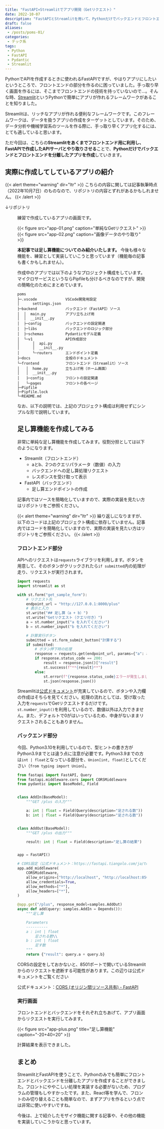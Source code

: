 ```yaml
---
title: "FastAPI×Streamlitでアプリ開発（Getリクエスト）"
date: 2022-10-07
description: "FastAPIとStreamlitを用いて、Pythonだけでバックエンドとフロントエンドの両方を作ります。"
draft: false
aliases:
 - /posts/poms-01/
categories:
 - テック系
tags:
 - Python
 - FastAPI
 - Pydantic
 - Streamlit
---
```


PythonでAPIを作成するときに使われるFastAPIですが、やはりアプリにしたいというところで、フロントエンドの部分を作るのに困っていました。手っ取り早く画面を作るには、そこまでフロントエンドの技術を持っていないので...。そんな時、[Streamlit](https://streamlit.io/)というPythonで簡単にアプリが作れるフレームワークがあることを知りました。

Streamlitは、リッチなアプリが作れる便利なフレームワークです。このフレームワークは、データを扱うアプリの作成をターゲットとしています。そのため、データ分析や機械学習系のツールを作る際に、手っ取り早くアプリ化するには、とても適していると思います。

ただ今回は、こちらの**Streamlitをあくまでフロントエンド用に利用し、FastAPIで作成したAPIサーバとやり取りさせる**ことで、**Pythonだけでバックエンドとフロントエンドを分離したアプリを作成**していきます。

## 実際に作成してしているアプリの紹介

{{< alert theme="warning" dir="ltr" >}}
こちらの内容に関しては記事執筆時点（2022年10月7日）のものなので、リポジトリの内容とずれがあるかもしれません。
{{< /alert >}}

↓リポジトリ

<a href="https://github.com/rakuichi4817/poms"><figure src="https://gh-card.dev/repos/rakuichi4817/poms.svg?fullname="></a>

練習で作成しているアプリの画面です。

{{< figure src="app-01.png" caption="単純なGetリクエスト" >}}
{{< figure src="app-02.png" caption="画像データのやり取り" >}}

**本記事では足し算機能についてのみ紹介いたします。** 今後も様々な機能を、練習として実装していこうと思っています（機能毎の記事も書くかもしれません）。

作成中のアプリでは以下のようなプロジェクト構成をしています。マイクロサービスというならPipfileも分けるべきなのですが、開発の簡略化のためにまとめています。

```text
poms
├─.vscode             VSCode開発用設定
│      settings.json
├─backend             バックエンド（FastAPI）ソース
│  │  main.py         アプリ立ち上げ用
│  │  __init__.py
│  ├─config           バックエンドの設定関連
│  ├─libs             バックエンドのロジック部分
│  ├─schemas          Pydanticモデル定義
│  └─v1               API作成部分
│      │  api.py
│      │  __init__.py
│      └─routers      エンドポイント定義
├─docs                全般のドキュメント
└─frontend            フロントエンド（Streamlit）ソース
│   │  home.py        立ち上げ用（ホーム画面）
│   │  __init__.py 
│   ├─config          フロントの設定関連
│   └─pages           フロントの各ページ
├─Pipfile
├─Pipfile.lock
└─README.md
```

なお、以下の説明では、上記のプロジェクト構成は利用せずにシンプルな形で説明しています。

## 足し算機能を作成してみる

非常に単純な足し算機能を作成してみます。役割分担としては以下のようになります。

- Streamlit（フロントエンド）
  - aとb、2つのクエリパラメータ（数値）の入力
  - バックエンドへの足し算処理リクエスト
  - レスポンスを受け取って表示
- FastAPI（バックエンド）
  - 足し算エンドポイントの作成

記事内ではソースを簡略化していますので、実際の実装を見たい方はリポジトリをご参照ください。

{{< alert theme="warning" dir="ltr" >}}
繰り返しになりますが、以下のコードは上記のプロジェクト構成に依存していません。記事内ではコードを簡略化していますので、実際の実装を見たい方はリポジトリをご参照ください。
{{< /alert >}}

### フロントエンド部分

APIへのリクエストは`requests`ライブラリを利用します。ボタンを用意して、そのボタンがクリックされたら`if submitted`内の処理が走り、リクエストが実行されます。

```home.py
import requests
import streamlit as st

with st.form("get_sample_form"):
    # リクエスト先
    endpoint_url = "http://127.0.0.1:8000/plus"
    # 表示と入力
    st.write("## 足し算（a + b）")
    st.write("Getリクエスト（クエリ付き）")
    a = st.number_input("a を入れてください")
    b = st.number_input("b を入れてください")

    # 計算実行ボタン
    submitted = st.form_submit_button("計算する")
    if submitted:
        # ボタン押下時の処理
        response = requests.get(endpoint_url, params={"a": a, "b": b})
        if response.status_code == 200:
            result = response.json()["result"]
            st.success(f"**{result}**")
        else:
            st.error(f"{response.status_code}エラーが発生しました。詳細は以下を参照ください")
            st.json(response.json())
```

Streamlitは[公式ドキュメント](https://docs.streamlit.io/)が充実しているので、ボタンや入力欄の作成はそちらを見てください。処理の流れとしては、受け取った入力を`requests`でGetリクエストするだけです。`st.number_input()`を利用しているので、数値以外は入力できません。また、デフォルトで0がはいっているため、中身がないままリクエストされることもありません。

### バックエンド部分

今回、Python3.10を利用しているので、型ヒントの書き方がPython3.9までとは違う点に注意が必要です。Python3.9までの方は`int | float`となっている部分を、`Union[int, float]`としてください（`from typing import Union`）。

```main.py
from fastapi import FastAPI, Query
from fastapi.middleware.cors import CORSMiddleware
from pydantic import BaseModel, Field


class AddIn(BaseModel):
    """GET /plus の入力"""

    a: int | float = Field(Query(description="足される数"))
    b: int | float = Field(Query(description="足される数"))


class AddOut(BaseModel):
    """GET /plus の出力"""

    result: int | float = Field(description="足し算の結果")


app = FastAPI()

# CORS設定（公式ドキュメント：https://fastapi.tiangolo.com/ja/tutorial/cors/）
app.add_middleware(
    CORSMiddleware,
    allow_origins=["http://localhost", "http://localhost:8501"],
    allow_credentials=True,
    allow_methods=["*"],
    allow_headers=["*"],
)

@app.get("/plus", response_model=samples.AddOut)
async def add(query: samples.AddIn = Depends()):
    """足し算

    Parameters
    ----------
    a : int | float
        足される数\\
    b : int | float
        足す数
    """
    return {"result": query.a + query.b}
```

CORSの設定をしておかないと、8501ポートで開いているStreamlitからのリクエストを遮断する可能性があります。この辺りは公式ドキュメントをご覧ください

公式ドキュメント：[CORS (オリジン間リソース共有) - FastAPI](https://fastapi.tiangolo.com/ja/tutorial/cors/)

### 実行画面

フロントエンドとバックエンドをそれぞれ立ちあげて、アプリ画面からリクエストを実行してみます。

{{< figure src="app-plus.png" title="足し算機能" caption="-20+40=20" >}}

計算結果を表示できました。

## まとめ

StreamlitとFastAPIを使うことで、Pythonのみでも簡単にフロントエンドとバックエンドを分離したアプリを作成することができました。フロントにややこしい処理を実装する必要がないため、プログラムの管理もしやすかったです。また、React等を学んで、フロントのみ切り替えることも簡単なので、まずアプリを作るという点では非常に使いやすいですね。

今後は、上で紹介したモザイク機能に関する記事や、その他の機能を実装していこうかなと思っています。
